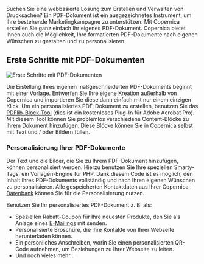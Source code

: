 Suchen Sie eine webbasierte Lösung zum Erstellen und Verwalten von
Drucksachen? Ein PDF-Dokument ist ein ausgezeichnetes Instrument, um
Ihre bestehende Marketingkampagne zu unterstützen. Mit Copernica
erstellen Sie ganz einfach Ihr eigenes PDF-Dokument. Copernica bietet
Ihnen auch die Möglichkeit, Ihre formatierten PDF-Dokumente nach eigenen
Wünschen zu gestalten und zu personalisieren.

Erste Schritte mit PDF-Dokumenten
---------------------------------

![Erste Schritte mit
PDF-Dokumenten](Copernicacom/de-erstellen-von-pdf-dokument-thumb.png "Erste Schritte mit PDF-Dokumenten")

Die Erstellung Ihres eigenen maßgeschneiderten PDF-Dokuments beginnt mit
einer Vorlage. Entwerfen Sie Ihre eigene Kreation außerhalb von
Copernica und importieren Sie diese dann einfach mit nur einem einzigen
Klick. Um ein personalisiertes PDF-Dokument zu erstellen, benutzen Sie
das [PDFlib-Block-Tool](http://www.pdflib.com/ "PDF lib block tool")
(dies ist ein kostenloses Plug-In für Adobe Acrobat Pro). Mit diesem
Tool können Sie problemlos verschiedene Content-Blöcke zu Ihrem Dokument
hinzufügen. Diese Blöcke können Sie in Copernica selbst mit Text und /
oder Bildern füllen.

### Personalisierung Ihrer PDF-Dokumente

Der Text und die Bilder, die Sie zu Ihrem PDF-Dokument hinzufügen,
können personalisiert werden. Hierzu benutzen Sie Ihre speziellen
Smarty-Tags, ein Vorlagen-Engine für PHP. Dank diesem Code ist es
möglich, den Inhalt Ihres PDF-Dokuments vollständig und nach Ihren
eigenen Wünschen zu personalisieren. Alle gespeicherten Kontaktdaten aus
Ihrer
Copernica-[Datenbank](http://www.copernica.com/de/funktionen/profile/erstellen-sie-ihre-eigene-datenbank "Erstellen Sie Ihre eigene Datenbank")
können Sie für die Personalisierung nutzen.

Benutzen Sie Ihr personalisiertes PDF-Dokument z. B. als:

-   Speziellen Rabatt-Coupon für Ihre neuesten Produkte, den Sie als
    Anlage eines
    [E-Mailings](http://www.copernica.com/de/funktionen/e-mailings/e-mailings-versenden "E-Mailings versenden")
    mit senden.
-   Personalisierte Broschüre, die Ihre Kontakte von Ihrer Webseite
    herunterladen können.
-   Ein persönliches Anschreiben, worin Sie einen personalisierten
    QR-Code aufnehmen, um Beziehungen zu Ihrer Webseite zu leiten.
-   Und noch vieles mehr...

